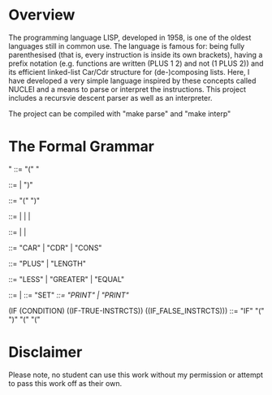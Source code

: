 # Overview
The programming language LISP, developed in 1958, is one of the oldest languages still in common use. The language is famous for: being fully parenthesised (that is, every instruction is inside its own brackets), having a prefix notation (e.g. functions are written (PLUS 1 2) and not (1 PLUS 2)) and its efficient linked-list Car/Cdr structure for (de-)composing lists. Here, I have developed a very simple language inspired by these concepts called NUCLEI and a means to parse or interpret the instructions.
This project includes a recursvie descent parser as well as an interpreter.

The project can be compiled with "make parse" and "make interp"

# The Formal Grammar
"<PROG> ::= "(" <INSTRCTS>"

<INSTRCTS> ::= <INSTRCT> <INSTRCTS> | ")"

<INSTRCT> ::= "(" <FUNC> ")"

<FUNC> ::= <RETFUNC> | <IOFUNC> | <IF> | <LOOP>

<RETFUNC> ::= <LISTFUNC> | <INTFUNC> | <BOOLFUNC>

<LISTFUNC> ::= "CAR" <LIST> | "CDR" <LIST> | "CONS" <LIST> <LIST>

<INTFUNC> ::= "PLUS" <LIST> <LIST> | "LENGTH" <LIST>

<BOOLFUNC> ::= "LESS" <LIST> <LIST> | "GREATER" <LIST> <LIST> | "EQUAL" <LIST> <LIST>

<IOFUNC> ::= <SET> | <PRINT>
<SET> ::= "SET" <VAR> <LIST>
<PRINT> ::= "PRINT" <LIST> | "PRINT" <STRING>

(IF (CONDITION) ((IF-TRUE-INSTRCTS)) ((IF_FALSE_INSTRCTS)))
<IF> ::= "IF" "(" <BOOLFUNC> ")" "(" <INSTRCTS> "(" <INSTRCTS>

# Disclaimer
Please note, no student can use this work without my permission or attempt to pass this work off as their own.
